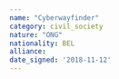 ```yaml
---
name: "Cyberwayfinder"
category: civil_society
nature: "ONG"
nationality: BEL
alliance: 
date_signed: '2018-11-12'
---
```

    